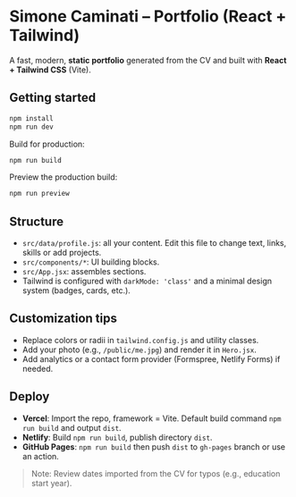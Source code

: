# Simone Caminati – Portfolio (React + Tailwind)

A fast, modern, **static portfolio** generated from the CV and built with **React + Tailwind CSS** (Vite).

## Getting started

```bash
npm install
npm run dev
```

Build for production:

```bash
npm run build
```

Preview the production build:

```bash
npm run preview
```

## Structure

- `src/data/profile.js`: all your content. Edit this file to change text, links, skills or add projects.
- `src/components/*`: UI building blocks.
- `src/App.jsx`: assembles sections.
- Tailwind is configured with `darkMode: 'class'` and a minimal design system (badges, cards, etc.).

## Customization tips

- Replace colors or radii in `tailwind.config.js` and utility classes.
- Add your photo (e.g., `/public/me.jpg`) and render it in `Hero.jsx`.
- Add analytics or a contact form provider (Formspree, Netlify Forms) if needed.

## Deploy

- **Vercel**: Import the repo, framework = Vite. Default build command `npm run build` and output `dist`.
- **Netlify**: Build `npm run build`, publish directory `dist`.
- **GitHub Pages**: `npm run build` then push `dist` to `gh-pages` branch or use an action.

> Note: Review dates imported from the CV for typos (e.g., education start year).
